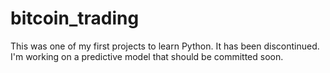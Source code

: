 # bitcoin_trading
This was one of my first projects to learn Python. It has been discontinued. I'm working on a predictive model that should be committed soon.
